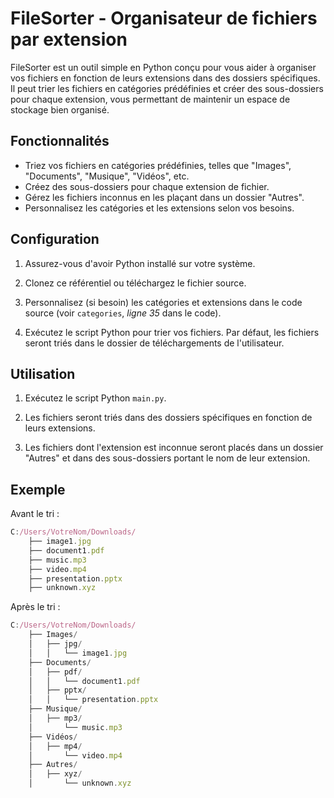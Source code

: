 # FileSorter - Organisateur de fichiers par extension

FileSorter est un outil simple en Python conçu pour vous aider à organiser vos fichiers en fonction de leurs extensions dans des dossiers spécifiques. Il peut trier les fichiers en catégories prédéfinies et créer des sous-dossiers pour chaque extension, vous permettant de maintenir un espace de stockage bien organisé.

## Fonctionnalités

- Triez vos fichiers en catégories prédéfinies, telles que "Images", "Documents", "Musique", "Vidéos", etc.
- Créez des sous-dossiers pour chaque extension de fichier.
- Gérez les fichiers inconnus en les plaçant dans un dossier "Autres".
- Personnalisez les catégories et les extensions selon vos besoins.

## Configuration

1. Assurez-vous d'avoir Python installé sur votre système.

2. Clonez ce référentiel ou téléchargez le fichier source.

3. Personnalisez (si besoin) les catégories et extensions dans le code source (voir `categories`, *ligne 35* dans le code).

4. Exécutez le script Python pour trier vos fichiers. Par défaut, les fichiers seront triés dans le dossier de téléchargements de l'utilisateur.

## Utilisation

1. Exécutez le script Python `main.py`.

2. Les fichiers seront triés dans des dossiers spécifiques en fonction de leurs extensions.

3. Les fichiers dont l'extension est inconnue seront placés dans un dossier "Autres" et dans des sous-dossiers portant le nom de leur extension.

## Exemple
Avant le tri :
```typescript
C:/Users/VotreNom/Downloads/
    ├── image1.jpg
    ├── document1.pdf
    ├── music.mp3
    ├── video.mp4
    ├── presentation.pptx
    ├── unknown.xyz
```
Après le tri :
```typescript
C:/Users/VotreNom/Downloads/
    ├── Images/
    │   ├── jpg/
    │   │   └── image1.jpg
    ├── Documents/
    │   ├── pdf/
    │   │   └── document1.pdf
    │   ├── pptx/
    │   │   └── presentation.pptx
    ├── Musique/
    │   ├── mp3/
    │       └── music.mp3
    ├── Vidéos/
    │   ├── mp4/
    │       └── video.mp4
    ├── Autres/
    │   ├── xyz/
    │       └── unknown.xyz

```
